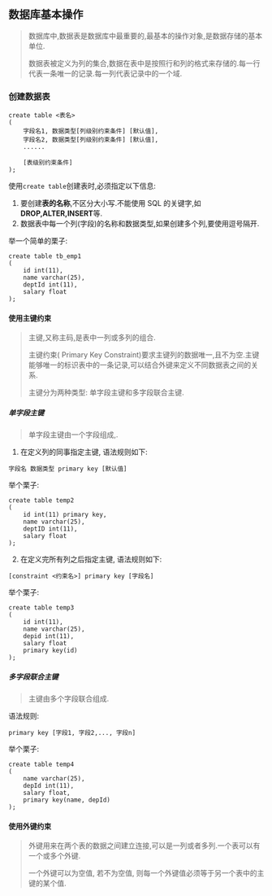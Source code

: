 ## 数据库基本操作

> 数据库中,数据表是数据库中最重要的,最基本的操作对象,是数据存储的基本单位.
>
> 数据表被定义为列的集合,数据在表中是按照行和列的格式来存储的.每一行代表一条唯一的记录.每一列代表记录中的一个域.



### 创建数据表

```mysql
create table <表名>
(
	字段名1, 数据类型[列级别约束条件] [默认值],
    字段名2, 数据类型[列级别约束条件] [默认值],
    ......
    
    [表级别约束条件]
);
```

使用`create table`创建表时,必须指定以下信息:

1. 要创建**表的名称**,不区分大小写.不能使用 SQL 的关键字,如**DROP,ALTER,INSERT**等.
2. 数据表中每一个列(字段)的名称和数据类型,如果创建多个列,要使用逗号隔开.



举一个简单的栗子:

```mysql
create table tb_emp1
(
    id int(11),
    name varchar(25),
    deptId int(11),
    salary float
);
```



#### 使用主键约束

> 主键,又称主码,是表中一列或多列的组合.
>
> 主键约束( Primary Key Constraint)要求主键列的数据唯一,且不为空.主键能够唯一的标识表中的一条记录,可以结合外键来定义不同数据表之间的关系.
>
> 主键分为两种类型: 单字段主键和多字段联合主键.

##### 单字段主键

> 单字段主键由一个字段组成,.

1. 在定义列的同事指定主键, 语法规则如下:

```mysql
字段名 数据类型 primary key [默认值]
```

举个栗子:

```mysql
create table temp2
(
	id int(11) primary key,
    name varchar(25),
    deptID int(11),
    salary float
);
```

2. 在定义完所有列之后指定主键, 语法规则如下:

```mysql
[constraint <约束名>] primary key [字段名]
```

举个栗子:

```mysql
create table temp3
(
	id int(11),
    name varchar(25),
    depid int(11),
    salary float
    primary key(id)
);
```

##### 多字段联合主键

> 主键由多个字段联合组成.

语法规则:

```mysql
primary key [字段1, 字段2,..., 字段n]
```

举个栗子:

```mysql
create table temp4
(
    name varchar(25),
    depId int(11),
    salary float,
    primary key(name, depId)
);
```

#### 使用外键约束

> 外键用来在两个表的数据之间建立连接,可以是一列或者多列.一个表可以有一个或多个外键.
>
> 一个外键可以为空值, 若不为空值, 则每一个外键值必须等于另一个表中的主键的某个值.